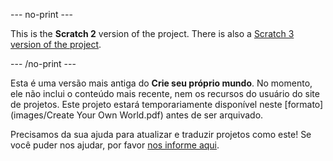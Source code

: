 --- no-print ---

This is the **Scratch 2** version of the project. There is also a [Scratch 3 version of the project](https://projects.raspberrypi.org/pt-BR/projects/create-your-own-world).

--- /no-print ---

Esta é uma versão mais antiga do **Crie seu próprio mundo**. No momento, ele não inclui o conteúdo mais recente, nem os recursos do usuário do site de projetos. Este projeto estará temporariamente disponível neste [formato](images/Create Your Own World.pdf) antes de ser arquivado.

Precisamos da sua ajuda para atualizar e traduzir projetos como este! Se você puder nos ajudar, por favor [nos informe aqui](https://rpf.io/translators). 
